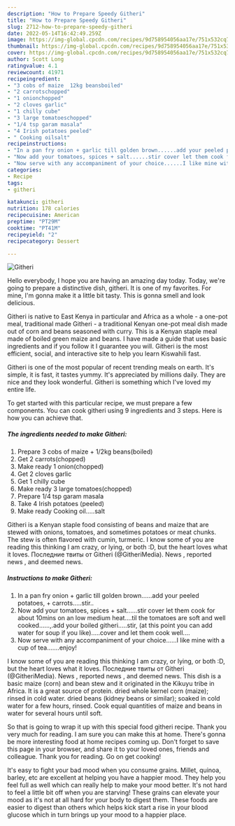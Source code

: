```yaml
---
description: "How to Prepare Speedy Githeri"
title: "How to Prepare Speedy Githeri"
slug: 2712-how-to-prepare-speedy-githeri
date: 2022-05-14T16:42:49.259Z
image: https://img-global.cpcdn.com/recipes/9d758954056aa17e/751x532cq70/githeri-recipe-main-photo.jpg
thumbnail: https://img-global.cpcdn.com/recipes/9d758954056aa17e/751x532cq70/githeri-recipe-main-photo.jpg
cover: https://img-global.cpcdn.com/recipes/9d758954056aa17e/751x532cq70/githeri-recipe-main-photo.jpg
author: Scott Long
ratingvalue: 4.1
reviewcount: 41971
recipeingredient:
- "3 cobs of maize  12kg beansboiled"
- "2 carrotschopped"
- "1 onionchopped"
- "2 cloves garlic"
- "1 chilly cube"
- "3 large tomatoeschopped"
- "1/4 tsp garam masala"
- "4 Irish potatoes peeled"
- " Cooking oilsalt"
recipeinstructions:
- "In a pan fry onion + garlic till golden brown......add your peeled potatoes, + carrots.....stir.."
- "Now add your tomatoes, spices + salt......stir cover let them cook for about 10mins on an low medium heat....til the tomatoes are soft and well cooked......,.add your boiled githeri.....stir, (at this point you can add water for soup if you like).....cover and let them cook well...."
- "Now serve with any accompaniment of your choice......I like mine with a cup of tea.......enjoy!"
categories:
- Recipe
tags:
- githeri

katakunci: githeri 
nutrition: 178 calories
recipecuisine: American
preptime: "PT29M"
cooktime: "PT41M"
recipeyield: "2"
recipecategory: Dessert

---
```



![Githeri](https://img-global.cpcdn.com/recipes/9d758954056aa17e/751x532cq70/githeri-recipe-main-photo.jpg)

Hello everybody, I hope you are having an amazing day today. Today, we're going to prepare a distinctive dish, githeri. It is one of my favorites. For mine, I'm gonna make it a little bit tasty. This is gonna smell and look delicious.

Githeri is native to East Kenya in particular and Africa as a whole - a one-pot meal, traditional made Githeri - a traditional Kenyan one-pot meal dish made out of corn and beans seasoned with curry. This is a Kenyan staple meal made of boiled green maize and beans. I have made a guide that uses basic ingredients and if you follow it I guarantee you will. Githeri is the most efficient, social, and interactive site to help you learn Kiswahili fast.

Githeri is one of the most popular of recent trending meals on earth. It's simple, it is fast, it tastes yummy. It's appreciated by millions daily. They are nice and they look wonderful. Githeri is something which I've loved my entire life.


To get started with this particular recipe, we must prepare a few components. You can cook githeri using 9 ingredients and 3 steps. Here is how you can achieve that.

<!--inarticleads1-->

##### The ingredients needed to make Githeri:

1. Prepare 3 cobs of maize + 1/2kg beans(boiled)
1. Get 2 carrots(chopped)
1. Make ready 1 onion(chopped)
1. Get 2 cloves garlic
1. Get 1 chilly cube
1. Make ready 3 large tomatoes(chopped)
1. Prepare 1/4 tsp garam masala
1. Take 4 Irish potatoes (peeled)
1. Make ready  Cooking oil.....salt


Githeri is a Kenyan staple food consisting of beans and maize that are stewed with onions, tomatoes, and sometimes potatoes or meat chunks. The stew is often flavored with cumin, turmeric. I know some of you are reading this thinking I am crazy, or lying, or both :D, but the heart loves what it loves. Последние твиты от Githeri (@GitheriMedia). News , reported news , and deemed news. 

<!--inarticleads2-->

##### Instructions to make Githeri:

1. In a pan fry onion + garlic till golden brown......add your peeled potatoes, + carrots.....stir..
1. Now add your tomatoes, spices + salt......stir cover let them cook for about 10mins on an low medium heat....til the tomatoes are soft and well cooked......,.add your boiled githeri.....stir, (at this point you can add water for soup if you like).....cover and let them cook well....
1. Now serve with any accompaniment of your choice......I like mine with a cup of tea.......enjoy!


I know some of you are reading this thinking I am crazy, or lying, or both :D, but the heart loves what it loves. Последние твиты от Githeri (@GitheriMedia). News , reported news , and deemed news. This dish is a basic maize (corn) and bean stew and it originated in the Kikuyu tribe in Africa. It is a great source of protein. dried whole kernel corn (maize); rinsed in cold water. dried beans (kidney beans or similar); soaked in cold water for a few hours, rinsed. Cook equal quantities of maize and beans in water for several hours until soft. 

So that is going to wrap it up with this special food githeri recipe. Thank you very much for reading. I am sure you can make this at home. There's gonna be more interesting food at home recipes coming up. Don't forget to save this page in your browser, and share it to your loved ones, friends and colleague. Thank you for reading. Go on get cooking!

It's easy to fight your bad mood when you consume grains. Millet, quinoa, barley, etc are excellent at helping you have a happier mood. They help you feel full as well which can really help to make your mood better. It's not hard to feel a little bit off when you are starving! These grains can elevate your mood as it's not at all hard for your body to digest them. These foods are easier to digest than others which helps kick start a rise in your blood glucose which in turn brings up your mood to a happier place.
